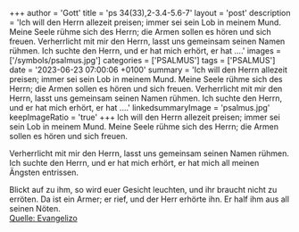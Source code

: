 +++
author = 'Gott'
title = 'ps 34(33),2-3.4-5.6-7'
layout = 'post'
description = 'Ich will den Herrn allezeit preisen; immer sei sein Lob in meinem Mund. Meine Seele rühme sich des Herrn; die Armen sollen es hören und sich freuen.  Verherrlicht mit mir den Herrn, lasst uns gemeinsam seinen Namen rühmen. Ich suchte den Herrn, und er hat mich erhört, er hat ....'
images = ['/symbols/psalmus.jpg']
categories = ['PSALMUS']
tags = ['PSALMUS']
date = '2023-06-23 07:00:06 +0100'
summary = 'Ich will den Herrn allezeit preisen; immer sei sein Lob in meinem Mund. Meine Seele rühme sich des Herrn; die Armen sollen es hören und sich freuen.  Verherrlicht mit mir den Herrn, lasst uns gemeinsam seinen Namen rühmen. Ich suchte den Herrn, und er hat mich erhört, er hat ....'
linkedsummaryImage = 'psalmus.jpg'
keepImageRatio = 'true'
+++
Ich will den Herrn allezeit preisen;
immer sei sein Lob in meinem Mund.
Meine Seele rühme sich des Herrn;
die Armen sollen es hören und sich freuen.

Verherrlicht mit mir den Herrn,
lasst uns gemeinsam seinen Namen rühmen.
Ich suchte den Herrn, und er hat mich erhört,
er hat mich all meinen Ängsten entrissen.<!--more-->

Blickt auf zu ihm, so wird euer Gesicht leuchten,
und ihr braucht nicht zu erröten.
Da ist ein Armer; er rief, und der Herr erhörte ihn.
Er half ihm aus all seinen Nöten.<br> [Quelle: Evangelizo](https://evangeliumtagfuertag.org/DE/gospel)